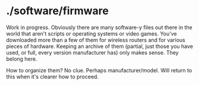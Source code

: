 # ./software/firmware

Work in progress. Obviously there are many software-y files out there in the world that aren't scripts or operating systems or video games. You've downloaded more than a few of them for wireless routers and for various pieces of hardware. Keeping an archive of them (partial, just those you have used, or full, every version manufacturer has) only makes sense. They belong here.

How to organize them? No clue. Perhaps manufacturer/model. Will return to this when it's clearer how to proceed.
